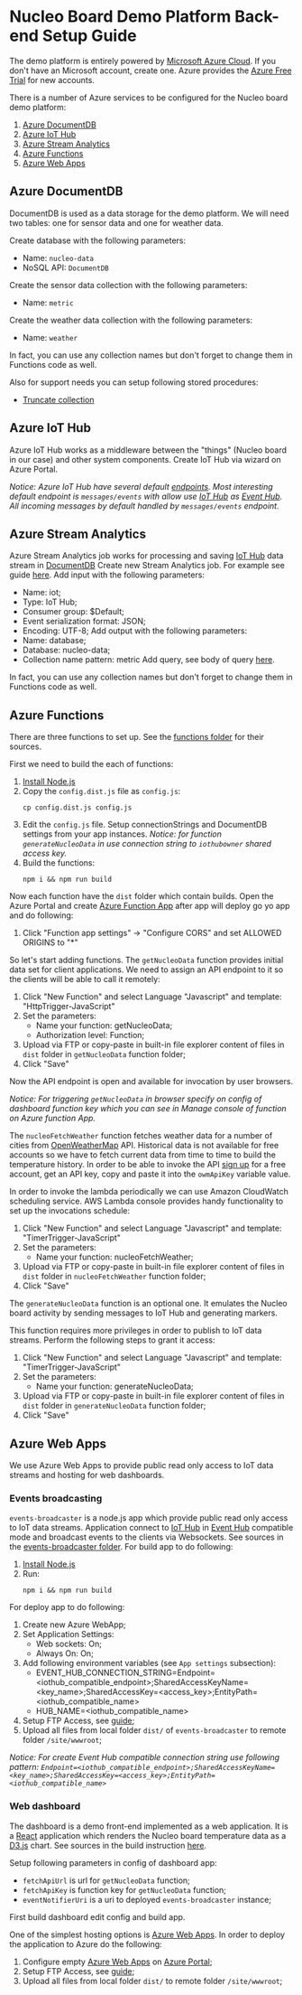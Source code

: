 # Nucleo Board Demo Platform Back-end Setup Guide

The demo platform is entirely powered by [Microsoft Azure Cloud](https://azure.microsoft.com/en-us/). If you don't have an Microsoft account, create one. Azure provides the [Azure Free Trial](https://azure.microsoft.com/en-us/offers/ms-azr-0044p/) for new accounts.

There is a number of Azure services to be configured for the Nucleo board demo platform:

1. [Azure DocumentDB](#azure-documentdb)
1. [Azure IoT Hub](#azure-iot-hub)
1. [Azure Stream Analytics](#azure-stream-analytics)
1. [Azure Functions](#azure-functions)
1. [Azure Web Apps](#azure-web-apps)

## Azure DocumentDB

DocumentDB is used as a data storage for the demo platform. We will need two tables: one for sensor data and one for weather data.

Create database with the following parameters:
- Name: `nucleo-data`
- NoSQL API: `DocumentDB`

Create the sensor data collection with the following parameters:
- Name: `metric`

Create the weather data collection with the following parameters:
- Name: `weather`

In fact, you can use any collection names but don't forget to change them in Functions code as well.

Also for support needs you can setup following stored procedures:
- [Truncate collection](./documentdb/truncate_v_1_0.js)

## Azure IoT Hub

Azure IoT Hub works as a middleware between the "things" (Nucleo board in our case) and other system components.
Create IoT Hub via wizard on Azure Portal.

_Notice: Azure IoT Hub have several default [endpoints](https://docs.microsoft.com/en-us/azure/iot-hub/iot-hub-devguide-endpoints). 
Most interesting default endpoint is `messages/events` with allow use [IoT Hub](https://azure.microsoft.com/en-us/services/iot-hub/) as [Event Hub](https://azure.microsoft.com/en-us/services/event-hubs/).
All incoming messages by default handled by `messages/events` endpoint._

## Azure Stream Analytics

Azure Stream Analytics job works for processing and saving [IoT Hub](https://azure.microsoft.com/en-us/services/iot-hub/) data stream in [DocumentDB](https://azure.microsoft.com/en-us/services/documentdb/)
Create new Stream Analytics job. For example see guide [here](https://docs.microsoft.com/en-us/azure/stream-analytics/stream-analytics-add-inputs).
Add input with the following parameters:
- Name: iot;
- Type: IoT Hub;
- Consumer group: $Default;
- Event serialization format: JSON;
- Encoding: UTF-8;
Add output with the following parameters:
- Name: database;
- Database: nucleo-data;
- Collection name pattern: metric
Add query, see body of query [here](./stream-analytics/processIotHub.saq).

In fact, you can use any collection names but don't forget to change them in Functions code as well.

## Azure Functions

There are three functions to set up. See the [functions folder](./functions/) for their sources.

First we need to build the each of functions:
1. [Install Node.js](https://nodejs.org/en/download/package-manager/)
1. Copy the `config.dist.js` file as `config.js`:
    ```
    cp config.dist.js config.js
    ```
1. Edit the `config.js` file. Setup connectionStrings and DocumentDB settings from your app instances.
_Notice: for function `generateNucleoData` in use connection string to `iothubowner` shared access key._
1. Build the functions:
    ```
    npm i && npm run build
    ```
    
Now each function have the `dist` folder which contain builds. Open the Azure Portal and create [Azure Function App](https://docs.microsoft.com/en-us/azure/azure-functions/functions-create-first-azure-function) after app will deploy go yo app and do following:

1. Click "Function app settings" -> "Configure CORS" and set ALLOWED ORIGINS to "*"

So let's start adding functions.
The `getNucleoData` function provides initial data set for client applications. We need to assign an API endpoint to it so the clients will be able to call it remotely:

1. Click "New Function" and select Language "Javascript" and template: "HttpTrigger-JavaScript"
1. Set the parameters:
    - Name your function: getNucleoData;
    - Authorization level: Function;
1. Upload via FTP or copy-paste in built-in file explorer content of files in `dist` folder in `getNucleoData` function folder;
1. Click "Save"

Now the API endpoint is open and available for invocation by user browsers.

_Notice: For triggering `getNucleoData` in browser specify on config of dashboard function key which you can see in Manage console of function on Azure function App._

The `nucleoFetchWeather` function fetches weather data for a number of cities from [OpenWeatherMap](http://openweathermap.org/) API. Historical data is not available for free accounts so we have to fetch current data from time to time to build the temperature history. In order to be able to invoke the API [sign up](https://home.openweathermap.org/users/sign_up) for a free account, get an API key, copy and paste it into the `owmApiKey` variable value.

In order to invoke the lambda periodically we can use Amazon CloudWatch scheduling service. AWS Lambda console provides handy functionality to set up the invocations schedule:

1. Click "New Function" and select Language "Javascript" and template: "TimerTrigger-JavaScript"
1. Set the parameters:
    - Name your function: nucleoFetchWeather;
1. Upload via FTP or copy-paste in built-in file explorer content of files in `dist` folder in `nucleoFetchWeather` function folder;
1. Click "Save"

The `generateNucleoData` function is an optional one. It emulates the Nucleo board activity by sending messages to IoT Hub and generating markers.

This function requires more privileges in order to publish to IoT data streams. Perform the following steps to grant it access:

1. Click "New Function" and select Language "Javascript" and template: "TimerTrigger-JavaScript"
1. Set the parameters:
    - Name your function: generateNucleoData;
1. Upload via FTP or copy-paste in built-in file explorer content of files in `dist` folder in `generateNucleoData` function folder;
1. Click "Save"
    
## Azure Web Apps

We use Azure Web Apps to provide public read only access to IoT data streams and hosting for web dashboards.

### Events broadcasting

`events-broadcaster` is a node.js app which provide public read only access to IoT data streams.
Application connect to [IoT Hub](https://azure.microsoft.com/en-us/services/iot-hub/) in [Event Hub](https://azure.microsoft.com/en-us/services/event-hubs/) compatible mode and broadcast events to the clients via Websockets.
See sources in the [events-broadcaster folder](./events-broadcaster/).
For build app to do following:

1. [Install Node.js](https://nodejs.org/en/download/package-manager/)
1. Run:
    ```
    npm i && npm run build
    ```
    
For deploy app to do following:
1. Create new Azure WebApp;
1. Set Application Settings: 
    - Web sockets: On;
    - Always On: On;
1. Add following environment variables (see `App settings` subsection):
    - EVENT_HUB_CONNECTION_STRING=Endpoint=<iothub_compatible_endpoint>;SharedAccessKeyName=<key_name>;SharedAccessKey=<access_key>;EntityPath=<iothub_compatible_name>
    - HUB_NAME=<iothub_compatible_name>
1. Setup FTP Access, see [guide](https://blogs.msdn.microsoft.com/kaushal/2014/08/01/microsoft-azure-web-site-connect-to-your-site-via-ftp-and-uploaddownload-files/);
1. Upload all files from local folder `dist/` of `events-broadcaster` to remote folder `/site/wwwroot`;

_Notice: For create Event Hub compatible connection string use following pattern:
`Endpoint=<iothub_compatible_endpoint>;SharedAccessKeyName=<key_name>;SharedAccessKey=<access_key>;EntityPath=<iothub_compatible_name>`_

### Web dashboard

The dashboard is a demo front-end implemented as a web application. It is a [React](https://facebook.github.io/react/) application which renders the Nucleo board temperature data as a [D3.js](https://d3js.org/) chart.
See sources in the build instruction [here](../dashboard/README.md).

Setup following parameters in config of dashboard app:
- `fetchApiUrl` is url for `getNucleoData` function;
- `fetchApiKey` is function key for `getNucleoData` function;
- `eventNotifierUri` is a uri to deployed `events-broadcaster` instance;

First build dashboard edit config and build app.

One of the simplest hosting options is [Azure Web Apps](https://azure.microsoft.com/en-us/services/app-service/web/). In order to deploy the application to Azure do the following:

1. Configure empty [Azure Web Apps](https://azure.microsoft.com/en-us/services/app-service/web/) on [Azure Portal](https://portal.azure.com/#);
1. Setup FTP Access, see [guide](https://blogs.msdn.microsoft.com/kaushal/2014/08/01/microsoft-azure-web-site-connect-to-your-site-via-ftp-and-uploaddownload-files/);
1. Upload all files from local folder `dist/` to remote folder `/site/wwwroot`;
